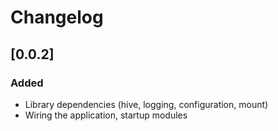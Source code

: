 # Changelog

## [0.0.2]
### Added
- Library dependencies (hive, logging, configuration, mount)
- Wiring the application, startup modules
